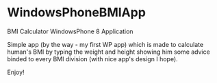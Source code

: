 WindowsPhoneBMIApp
=================

BMI Calculator WindowsPhone 8 Application


Simple app (by the way - my first WP app) which is made
to calculate human's BMI by typing the weight and height
showing him some advice binded to every BMI division
(with nice app's design I hope).

Enjoy!
